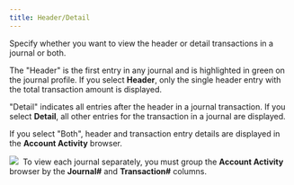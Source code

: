 ```yaml
---
title: Header/Detail
---
```



Specify whether you want to view the header or detail transactions in  a journal or both.


The "Header" is the first entry in any journal and is highlighted  in green on the journal profile. If you select **Header**,  only the single header entry with the total transaction amount is displayed.


"Detail" indicates all entries after the header in a journal  transaction. If you select **Detail**,  all other entries for the transaction in a journal are displayed.


If you select "Both", header and transaction entry details  are displayed in the **Account Activity**  browser.


![]({{site.acc_baseurl}}/img/hint.gif)  To  view each journal separately, you must group the **Account 
 Activity** browser by the **Journal#**  and **Transaction#** columns.
